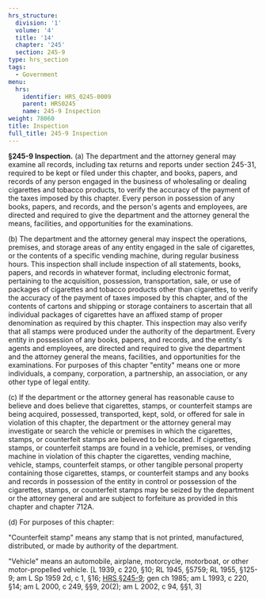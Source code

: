 ```yaml
---
hrs_structure:
  division: '1'
  volume: '4'
  title: '14'
  chapter: '245'
  section: 245-9
type: hrs_section
tags:
  - Government
menu:
  hrs:
    identifier: HRS_0245-0009
    parent: HRS0245
    name: 245-9 Inspection
weight: 78060
title: Inspection
full_title: 245-9 Inspection
---
```

**§245-9 Inspection.** (a) The department and the attorney general may examine all records, including tax returns and reports under section 245-31, required to be kept or filed under this chapter, and books, papers, and records of any person engaged in the business of wholesaling or dealing cigarettes and tobacco products, to verify the accuracy of the payment of the taxes imposed by this chapter. Every person in possession of any books, papers, and records, and the person's agents and employees, are directed and required to give the department and the attorney general the means, facilities, and opportunities for the examinations.

(b) The department and the attorney general may inspect the operations, premises, and storage areas of any entity engaged in the sale of cigarettes, or the contents of a specific vending machine, during regular business hours. This inspection shall include inspection of all statements, books, papers, and records in whatever format, including electronic format, pertaining to the acquisition, possession, transportation, sale, or use of packages of cigarettes and tobacco products other than cigarettes, to verify the accuracy of the payment of taxes imposed by this chapter, and of the contents of cartons and shipping or storage containers to ascertain that all individual packages of cigarettes have an affixed stamp of proper denomination as required by this chapter. This inspection may also verify that all stamps were produced under the authority of the department. Every entity in possession of any books, papers, and records, and the entity's agents and employees, are directed and required to give the department and the attorney general the means, facilities, and opportunities for the examinations. For purposes of this chapter "entity" means one or more individuals, a company, corporation, a partnership, an association, or any other type of legal entity.

(c) If the department or the attorney general has reasonable cause to believe and does believe that cigarettes, stamps, or counterfeit stamps are being acquired, possessed, transported, kept, sold, or offered for sale in violation of this chapter, the department or the attorney general may investigate or search the vehicle or premises in which the cigarettes, stamps, or counterfeit stamps are believed to be located. If cigarettes, stamps, or counterfeit stamps are found in a vehicle, premises, or vending machine in violation of this chapter the cigarettes, vending machine, vehicle, stamps, counterfeit stamps, or other tangible personal property containing those cigarettes, stamps, or counterfeit stamps and any books and records in possession of the entity in control or possession of the cigarettes, stamps, or counterfeit stamps may be seized by the department or the attorney general and are subject to forfeiture as provided in this chapter and chapter 712A.

(d) For purposes of this chapter:

"Counterfeit stamp" means any stamp that is not printed, manufactured, distributed, or made by authority of the department.

"Vehicle" means an automobile, airplane, motorcycle, motorboat, or other motor-propelled vehicle. [L 1939, c 220, §10; RL 1945, §5759; RL 1955, §125-9; am L Sp 1959 2d, c 1, §16; [HRS §245-9](/title-14/chapter-245/section-245-9/); gen ch 1985; am L 1993, c 220, §14; am L 2000, c 249, §§9, 20(2); am L 2002, c 94, §§1, 3]